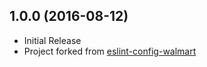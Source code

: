 ## 1.0.0 (2016-08-12)

* Initial Release
* Project forked from [eslint-config-walmart](https://github.com/walmartlabs/eslint-config-walmart)
